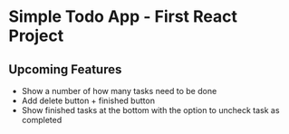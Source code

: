 # Simple Todo App - First React Project

## Upcoming Features
* Show a number of how many tasks need to be done
* Add delete button + finished button
* Show finished tasks at the bottom with the option to uncheck task as completed
